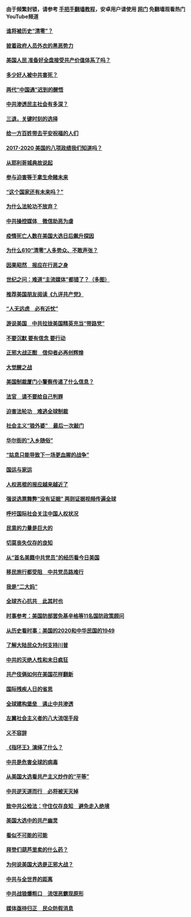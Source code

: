 #### 由于频繁封锁，请参考 [手把手翻墙教程](https://github.com/gfw-breaker/guides/wiki/)，安卓用户请使用 [网门](https://github.com/gfw-breaker/nogfw/blob/master/dl.md?t=01211300) 免翻墙观看热门YouTube频道 

#### [谁将被历史“清零”？](../pages/73/417485.md?t=01211300) 

#### [披着政府人员外衣的黑恶势力](../pages/73/417442.md?t=01211300) 

#### [美国人民 准备好全盘接受共产价值体系了吗？](../pages/73/417491.md?t=01211300) 

#### [多少好人被中共害死？](../pages/73/417144.md?t=01211300) 

#### [两代“中国通”迟到的醒悟](../pages/73/417064.md?t=01211300) 

#### [中共渗透民主社会有多深？](../pages/73/417063.md?t=01211300) 

#### [三退，关键时刻的选择](../pages/73/416969.md?t=01211300) 

#### [给一方百姓带去平安祝福的人们](../pages/73/416941.md?t=01211300) 

#### [2017-2020  美国的八项政绩我们知道吗？](../pages/73/416968.md?t=01211300) 

#### [从耶利哥城典故说起](../pages/73/416892.md?t=01211300) 

#### [参与迫害等于拿生命赌未来](../pages/73/416856.md?t=01211300) 

#### [“这个国家还有未来吗？”](../pages/73/416852.md?t=01211300) 

#### [为什么法轮功不放弃？](../pages/73/416864.md?t=01211300) 

#### [中共操控媒体　微信助恶为虐](../pages/73/416724.md?t=01211300) 

#### [疫情死亡人数在美国大选日后飙升探因](../pages/73/416606.md?t=01211300) 

#### [为什么610“清零”人多势众、不敢声张？](../pages/73/416632.md?t=01211300) 

#### [因果昭然　报应在行恶之身](../pages/73/416582.md?t=01211300) 

#### [世纪之问：难道“主流媒体”都错了？（多图）](../pages/73/416571.md?t=01211300) 

#### [推荐美国朋友阅读《九评共产党》](../pages/73/416510.md?t=01211300) 

#### [“人无远虑　必有近忧”](../pages/73/416513.md?t=01211300) 

#### [游说美国　中共拉拢美国精英充当“带路党”](../pages/73/416529.md?t=01211300) 

#### [不要沉默 要有信念 要行动](../pages/73/416457.md?t=01211300) 

#### [正邪大战正酣　信仰者必再创辉煌](../pages/73/416433.md?t=01211300) 

#### [大觉醒之战](../pages/73/416456.md?t=01211300) 

#### [美国制裁厦门小警察传递了什么信息？](../pages/73/416432.md?t=01211300) 

#### [法官　请不要给自己判罪](../pages/73/416379.md?t=01211300) 

#### [迫害法轮功　难逃全球制裁](../pages/73/416380.md?t=01211300) 

#### [社会主义“狼外婆”　最后一次敲门](../pages/73/416394.md?t=01211300) 

#### [华尔街的“入乡随俗”](../pages/73/416395.md?t=01211300) 

#### [“姑息只能导致下一场更血腥的战争”](../pages/73/416223.md?t=01211300) 

#### [国运与家运](../pages/73/416224.md?t=01211300) 

#### [人权恶棍的报应越来越近了](../pages/73/416276.md?t=01211300) 

#### [强说选票舞弊“没有证据” 两则证据视频传遍全球](../pages/73/416227.md?t=01211300) 

#### [呼吁国际社会关注中国人权状况](../pages/73/416135.md?t=01211300) 

#### [民意的力量是巨大的](../pages/73/416222.md?t=01211300) 

#### [切莫丧失仅存的良知](../pages/73/416134.md?t=01211300) 

#### [从“首名美籍中共党员”的经历看今日美国](../pages/73/416114.md?t=01211300) 

#### [移民旅行都受阻　中共党员路难行](../pages/73/416033.md?t=01211300) 

#### [我是“二大妈”](../pages/73/415529.md?t=01211300) 

#### [全球齐心抗共　此其时也](../pages/73/415989.md?t=01211300) 

#### [时事参考：美国防部罢免基辛格等11名国防政策顾问](../pages/73/415970.md?t=01211300) 

#### [从历史看时事：美国的2020和中华民国的1949](../pages/73/415949.md?t=01211300) 

#### [了解大陆民众为何支持川普](../pages/73/415950.md?t=01211300) 

#### [中共的灭绝人性和末日疯狂](../pages/73/415944.md?t=01211300) 

#### [共产伎俩如何在美国花样翻新](../pages/73/415908.md?t=01211300) 

#### [国际残疾人日的省思](../pages/73/415849.md?t=01211300) 

#### [全球建构堡垒　遏止中共渗透](../pages/73/415850.md?t=01211300) 

#### [左翼社会主义者的八大流氓手段](../pages/73/415802.md?t=01211300) 

#### [义不容辞](../pages/73/415807.md?t=01211300) 

#### [《指环王》演绎了什么？](../pages/73/415739.md?t=01211300) 

#### [中共是危害全球的病毒](../pages/73/415569.md?t=01211300) 

#### [从美国大选看共产主义炒作的“平等”](../pages/73/415654.md?t=01211300) 

#### [中共逆天道而行　必将被天灭掉](../pages/73/415626.md?t=01211300) 

#### [致中共公检法：守住仅存良知　避免走入绝境](../pages/73/415627.md?t=01211300) 

#### [美国大选中的共产幽灵](../pages/73/415618.md?t=01211300) 

#### [看似不可能的可能](../pages/73/415619.md?t=01211300) 

#### [拜登们葫芦里卖的什么药？](../pages/73/415531.md?t=01211300) 

#### [为何说美国大选是正邪大战？](../pages/73/415530.md?t=01211300) 

#### [中共与全世界的距离](../pages/73/415435.md?t=01211300) 

#### [中共战狼爆粗口　流氓恶霸现原形](../pages/73/415426.md?t=01211300) 

#### [媒体亟待归正　民众防假消息](../pages/73/415402.md?t=01211300) 

